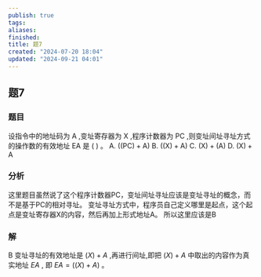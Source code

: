 ```yaml
---
publish: true
tags: 
aliases: 
finished: 
title: 题7
created: "2024-07-20 18:04"
updated: "2024-09-21 04:01"
---
```

## 题7
### 题目
设指令中的地址码为 $\mathrm{A}$ ,变址寄存器为 $\mathrm{X}$ ,程序计数器为 $\mathrm{{PC}}$ ,则变址间址寻址方式的操作数的有效地址 EA 是 ( ) 。
A. $( {( \mathrm{{PC}}) + \mathrm{A}})$ 
B. $( {( \mathrm{X}) + \mathrm{A}})$ 
C. $( \mathrm{X}) + ( \mathrm{A})$ 
D. $( \mathrm{X}) + \mathrm{A}$
### 分析
这里题目虽然说了这个程序计数器PC，变址间址寻址应该是变址寻址的概念，而不是基于PC的相对寻址。
变址寻址方式中，程序员自己定义哪里是起点，这个起点是变址寄存器X的内容，然后再加上形式地址A。
所以这里应该是B
### 解
B
变址寻址的有效地址是 $( X)  + A$ ,再进行间址,即把 $( X)  + A$ 中取出的内容作为真实地址 ${EA}$ , 即 ${EA} = ( {( X)  + A})$ 。
